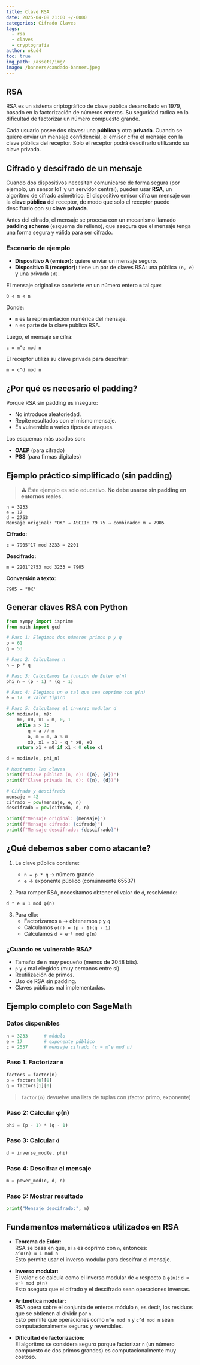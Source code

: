 ```yaml
---
title: Clave RSA
date: 2025-04-08 21:00 +/-0000
categories: Cifrado Claves
tags:
  - rsa
  - claves
  - cryptografia
author: okud4
toc: true
img_path: /assets/img/
image: /banners/candado-banner.jpeg
---
```


## RSA

RSA es un sistema criptográfico de clave pública desarrollado en 1979, basado en la factorización de números enteros. Su seguridad radica en la dificultad de factorizar un número compuesto grande.

Cada usuario posee dos claves: una **pública** y otra **privada**. Cuando se quiere enviar un mensaje confidencial, el emisor cifra el mensaje con la clave pública del receptor. Solo el receptor podrá descifrarlo utilizando su clave privada.

## Cifrado y descifrado de un mensaje

Cuando dos dispositivos necesitan comunicarse de forma segura (por ejemplo, un sensor IoT y un servidor central), pueden usar **RSA**, un algoritmo de cifrado asimétrico. El dispositivo emisor cifra un mensaje con la **clave pública** del receptor, de modo que solo el receptor puede descifrarlo con su **clave privada**.

Antes del cifrado, el mensaje se procesa con un mecanismo llamado **padding scheme** (esquema de relleno), que asegura que el mensaje tenga una forma segura y válida para ser cifrado.

### Escenario de ejemplo

- **Dispositivo A (emisor):** quiere enviar un mensaje seguro.
- **Dispositivo B (receptor):** tiene un par de claves RSA: una pública `(n, e)` y una privada `(d)`.

El mensaje original se convierte en un número entero `m` tal que:

```
0 < m < n
```

Donde:

- `m` es la representación numérica del mensaje.
- `n` es parte de la clave pública RSA.

Luego, el mensaje se cifra:

```
c ≡ m^e mod n
```

El receptor utiliza su clave privada para descifrar:

```
m ≡ c^d mod n
```

## ¿Por qué es necesario el padding?

Porque RSA sin padding es inseguro:

- No introduce aleatoriedad.
- Repite resultados con el mismo mensaje.
- Es vulnerable a varios tipos de ataques.

Los esquemas más usados son:

- **OAEP** (para cifrado)
- **PSS** (para firmas digitales)

## Ejemplo práctico simplificado (sin padding)

> ⚠️ Este ejemplo es solo educativo. **No debe usarse sin padding en entornos reales.**

```text
n = 3233
e = 17
d = 2753
Mensaje original: "OK" → ASCII: 79 75 → combinado: m = 7905
```

**Cifrado:**

```
c = 7905^17 mod 3233 = 2201
```

**Descifrado:**

```
m = 2201^2753 mod 3233 = 7905
```

**Conversión a texto:**

```
7905 → "OK"
```

## Generar claves RSA con Python

```python
from sympy import isprime
from math import gcd

# Paso 1: Elegimos dos números primos p y q
p = 61
q = 53

# Paso 2: Calculamos n
n = p * q

# Paso 3: Calculamos la función de Euler φ(n)
phi_n = (p - 1) * (q - 1)

# Paso 4: Elegimos un e tal que sea coprimo con φ(n)
e = 17  # valor típico

# Paso 5: Calculamos el inverso modular d
def modinv(a, m):
    m0, x0, x1 = m, 0, 1
    while a > 1:
        q = a // m
        a, m = m, a % m
        x0, x1 = x1 - q * x0, x0
    return x1 + m0 if x1 < 0 else x1

d = modinv(e, phi_n)

# Mostramos las claves
print(f"Clave pública (n, e): ({n}, {e})")
print(f"Clave privada (n, d): ({n}, {d})")

# Cifrado y descifrado
mensaje = 42
cifrado = pow(mensaje, e, n)
descifrado = pow(cifrado, d, n)

print(f"Mensaje original: {mensaje}")
print(f"Mensaje cifrado: {cifrado}")
print(f"Mensaje descifrado: {descifrado}")
```

## ¿Qué debemos saber como atacante?

1. La clave pública contiene:
   - `n = p * q` → número grande
   - `e` → exponente público (comúnmente 65537)

2. Para romper RSA, necesitamos obtener el valor de `d`, resolviendo:

```
d * e ≡ 1 mod φ(n)
```

3. Para ello:
   - Factorizamos `n` → obtenemos `p` y `q`
   - Calculamos `φ(n) = (p - 1)(q - 1)`
   - Calculamos `d = e⁻¹ mod φ(n)`

### ¿Cuándo es vulnerable RSA?

- Tamaño de `n` muy pequeño (menos de 2048 bits).
- `p` y `q` mal elegidos (muy cercanos entre sí).
- Reutilización de primos.
- Uso de RSA sin padding.
- Claves públicas mal implementadas.

## Ejemplo completo con SageMath

### Datos disponibles

```python
n = 3233      # módulo
e = 17        # exponente público
c = 2557      # mensaje cifrado (c = m^e mod n)
```

### Paso 1: Factorizar `n`

```python
factors = factor(n)
p = factors[0][0]
q = factors[1][0]
```

> `factor(n)` devuelve una lista de tuplas con (factor primo, exponente)

### Paso 2: Calcular φ(n)

```python
phi = (p - 1) * (q - 1)
```

### Paso 3: Calcular `d`

```python
d = inverse_mod(e, phi)
```

### Paso 4: Descifrar el mensaje

```python
m = power_mod(c, d, n)
```

### Paso 5: Mostrar resultado

```python
print("Mensaje descifrado:", m)
```

## Fundamentos matemáticos utilizados en RSA

- **Teorema de Euler:**  
    RSA se basa en que, si `a` es coprimo con `n`, entonces:  
    `a^φ(n) ≡ 1 mod n`  
    Esto permite usar el inverso modular para descifrar el mensaje.
    
- **Inverso modular:**  
    El valor `d` se calcula como el inverso modular de `e` respecto a `φ(n)`: `d ≡ e⁻¹ mod φ(n)`  
    Esto asegura que el cifrado y el descifrado sean operaciones inversas.
    
- **Aritmética modular:**  
    RSA opera sobre el conjunto de enteros módulo `n`, es decir, los residuos que se obtienen al dividir por `n`.  
    Esto permite que operaciones como `m^e mod n` y `c^d mod n` sean computacionalmente seguras y reversibles.
    
- **Dificultad de factorización:**  
    El algoritmo se considera seguro porque factorizar `n` (un número compuesto de dos primos grandes) es computacionalmente muy costoso.
